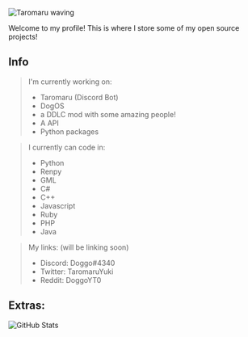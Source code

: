 ![Taromaru waving](https://raw.githubusercontent.com/Taromaruu/Taromaruu/main/taro_hi.gif)

Welcome to my profile! This is where I store some of my open source projects!

## Info

> I'm currently working on:
>
> * Taromaru (Discord Bot)
> * DogOS
> * a DDLC mod with some amazing people!
> * A API
> * Python packages

>
> I currently can code in:
> * Python
> * Renpy
> * GML
> * C#
> * C++
> * Javascript
> * Ruby
> * PHP
> * Java

> My links: (will be linking soon)
>
> * Discord: Doggo#4340
> * Twitter: TaromaruYuki
> * Reddit: DoggoYT0

## Extras:
![GitHub Stats](https://github-readme-stats.vercel.app/api?username=Taromaruu&theme=dark&count_private=true&show_icons=true)

<!--
**Taromaruu/Taromaruu** is a ✨ _special_ ✨ repository because its `README.md` (this file) appears on your GitHub profile.

Here are some ideas to get you started:

- 🔭 I’m currently working on ...
- 🌱 I’m currently learning ...
- 👯 I’m looking to collaborate on ...
- 🤔 I’m looking for help with ...
- 💬 Ask me about ...
- 📫 How to reach me: ...
- 😄 Pronouns: ...
- ⚡ Fun fact: ...
-->
